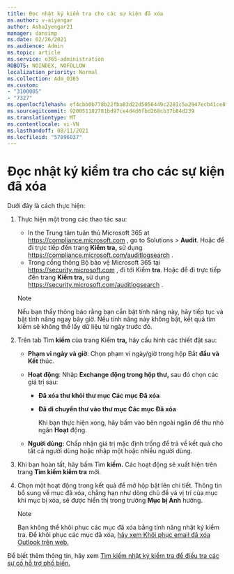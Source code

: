 ```yaml
---
title: Đọc nhật ký kiểm tra cho các sự kiện đã xóa
ms.author: v-aiyengar
author: AshaIyengar21
manager: dansimp
ms.date: 02/26/2021
ms.audience: Admin
ms.topic: article
ms.service: o365-administration
ROBOTS: NOINDEX, NOFOLLOW
localization_priority: Normal
ms.collection: Adm_O365
ms.custom:
- "3100005"
- "7327"
ms.openlocfilehash: ef4cbb0b778b22fba83d22d5056449c2281c5a2947ecb41ce8f808a4d1132426
ms.sourcegitcommit: 920051182781bd97ce4d4d6fbd268cb37b84d239
ms.translationtype: MT
ms.contentlocale: vi-VN
ms.lasthandoff: 08/11/2021
ms.locfileid: "57896037"
---
```

# <a name="read-the-audit-logs-for-deleted-events"></a>Đọc nhật ký kiểm tra cho các sự kiện đã xóa

Dưới đây là cách thực hiện:

1. Thực hiện một trong các thao tác sau:
   - In the Trung tâm tuân thủ Microsoft 365 at <https://compliance.microsoft.com> , go to Solutions  \> **Audit**. Hoặc để đi trực tiếp đến trang **Kiểm tra,** sử dụng <https://compliance.microsoft.com/auditlogsearch> .
   - Trong cổng thông Bộ bảo vệ Microsoft 365 tại <https://security.microsoft.com> , đi tới Kiểm **tra**. Hoặc để đi trực tiếp đến trang **Kiểm tra,** sử dụng <https://security.microsoft.com/auditlogsearch> .

    > [!NOTE]
    > Nếu bạn thấy thông báo rằng bạn cần bật tính năng này, hãy tiếp tục và bật tính năng ngay bây giờ. Nếu tính năng này không bật, kết quả tìm kiếm sẽ không thể lấy dữ liệu từ ngày trước đó.

2. Trên tab Tìm **kiếm** của trang Kiểm **tra,** hãy cấu hình các thiết đặt sau:
   - **Phạm vi ngày và giờ**: Chọn phạm vi ngày/giờ trong hộp Bắt **đầu** **và Kết** thúc.
   - **Hoạt động**: Nhập **Exchange động trong hộp thư,** sau đó chọn các giá trị sau:
     - **Đã xóa thư khỏi thư mục Các mục Đã xóa**
     - **Đã di chuyển thư vào thư mục Các mục Đã xóa**

       Khi bạn thực hiện xong, hãy bấm vào bên ngoài ngăn để thu nhỏ ngăn **Hoạt** động.

   - **Người dùng:** Chấp nhận giá trị mặc định trống để trả về kết quả cho tất cả người dùng hoặc nhập một hoặc nhiều người dùng.

3. Khi bạn hoàn tất, hãy bấm Tìm **kiếm.** Các hoạt động sẽ xuất hiện trên trang **Tìm kiếm kiểm tra** mới.

4. Chọn một hoạt động trong kết quả để mở hộp bật lên chi tiết. Thông tin bổ sung về mục đã xóa, chẳng hạn như dòng chủ đề và vị trí của mục khi mục bị xóa, sẽ được hiển thị trong trường **Mục bị Ảnh** hưởng.

   > [!NOTE]
   > Bạn không thể khôi phục các mục đã xóa bằng tính năng nhật ký kiểm tra. Để khôi phục các mục đã xóa, [hãy xem Khôi phục email đã xóa Outlook trên web.](https://support.microsoft.com/office/recover-deleted-email-messages-in-outlook-on-the-web-a8ca78ac-4721-4066-95dd-571842e9fb11)

Để biết thêm thông tin, hãy xem [Tìm kiếm nhật ký kiểm tra để điều tra các sự cố hỗ trợ phổ biến.](https://docs.microsoft.com/microsoft-365/compliance/auditing-troubleshooting-scenarios)
